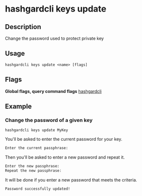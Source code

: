 # hashgardcli keys update

## Description

Change the password used to protect private key

## Usage

```shell
hashgardcli keys update <name> [flags]
```



## Flags

**Global flags, query command flags** [hashgardcli](../README.md)

## Example

### Change the password of a given key

```shell
hashgardcli keys update MyKey
```
You'll be asked to enter the current password for your key.

```txt
Enter the current passphrase:
```

Then you'll be asked to enter a new password and repeat it.

```txt
Enter the new passphrase:
Repeat the new passphrase:
```

It will be done if you enter a new password that meets the criteria.

```txt
Password successfully updated!
```